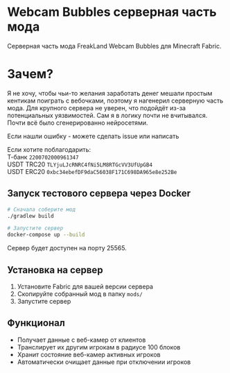 # Webcam Bubbles серверная часть мода

Серверная часть мода FreakLand Webcam Bubbles для Minecraft Fabric.

# Зачем?

Я не хочу, чтобы чьи-то желания заработать денег мешали простым кентикам поиграть с вебочками, поэтому я нагенерил серверную часть мода. Для крупного сервера не уверен, что подойдёт из-за потенциальных уязвимостей. Сам я в логику почти не вчитывался. Почти всё было сгенерированно нейросетями. 

Если нашли ошибку - можете сделать issue или написать 

Если хотите поблагодарить:   
Т-банк `2200702000961347`   
USDT TRC20 `TLYjuLJcRNRC4fNi5LM8RTGcVV3UfUpGB4`   
USDT ERC20 `0xbc34ebefDF9daC56038F171C698DA965e8e252Be`   

##  Запуск тестового сервера через Docker

```bash
# Сначала соберите мод
./gradlew build

# Запустите сервер
docker-compose up --build
```

Сервер будет доступен на порту 25565.

## Установка на сервер

1. Установите Fabric для вашей версии сервера
2. Скопируйте собранный мод в папку `mods/`
4. Запустите сервер

## Функционал

- Получает данные с веб-камер от клиентов
- Транслирует их другим игрокам в радиусе 100 блоков
- Хранит состояние веб-камер активных игроков
- Автоматически очищает данные при отключении игроков

